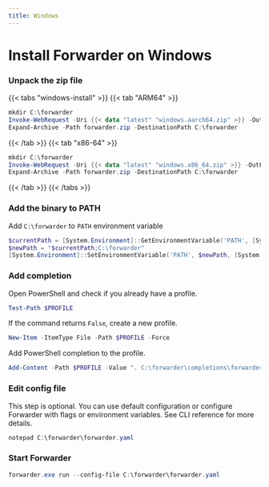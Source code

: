 ```yaml
---
title: Windows
---
```


# Install Forwarder on Windows

### Unpack the zip file

{{< tabs "windows-install" >}}
{{< tab "ARM64" >}}
```powershell
mkdir C:\forwarder
Invoke-WebRequest -Uri {{< data "latest" "windows.aarch64.zip" >}} -OutFile forwarder.zip
Expand-Archive -Path forwarder.zip -DestinationPath C:\forwarder
```
{{< /tab >}}
{{< tab "x86-64" >}}
```powershell
mkdir C:\forwarder
Invoke-WebRequest -Uri {{< data "latest" "windows.x86_64.zip" >}} -OutFile forwarder.zip
Expand-Archive -Path forwarder.zip -DestinationPath C:\forwarder
```
{{< /tab >}}
{{< /tabs >}}

### Add the binary to PATH  

Add `C:\forwarder` to `PATH` environment variable

```powershell
$currentPath = [System.Environment]::GetEnvironmentVariable('PATH', [System.EnvironmentVariableTarget]::Machine)
$newPath = "$currentPath;C:\forwarder"
[System.Environment]::SetEnvironmentVariable('PATH', $newPath, [System.EnvironmentVariableTarget]::Machine)
```

### Add completion

Open PowerShell and check if you already have a profile.

```powershell
Test-Path $PROFILE
```

If the command returns `False`, create a new profile.

```powershell
New-Item -ItemType File -Path $PROFILE -Force
```

Add PowerShell completion to the profile.

```powershell
Add-Content -Path $PROFILE -Value ". C:\forwarder\completions\forwarder.ps1"
```

### Edit config file

This step is optional.
You can use default configuration or configure Forwarder with flags or environment variables.
See CLI reference for more details.

```powershell
notepad C:\forwarder\forwarder.yaml
```

### Start Forwarder

```powershell
forwarder.exe run --config-file C:\forwarder\forwarder.yaml
```
